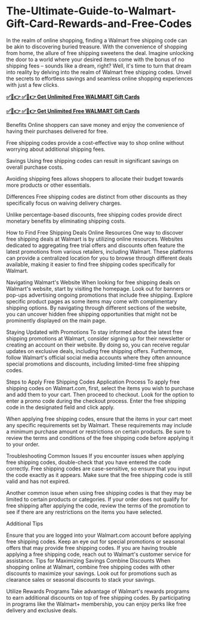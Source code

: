 # The-Ultimate-Guide-to-Walmart-Gift-Card-Rewards-and-Free-Codes
In the realm of online shopping, finding a Walmart free shipping code can be akin to discovering buried treasure. With the convenience of shopping from home, the allure of free shipping sweetens the deal. Imagine unlocking the door to a world where your desired items come with the bonus of no shipping fees – sounds like a dream, right? Well, it's time to turn that dream into reality by delving into the realm of Walmart free shipping codes. Unveil the secrets to effortless savings and seamless online shopping experiences with just a few clicks.


**[✅🔴👉 ✅🔴👉 Get Unlimited Free WALMART Gift Cards](https://usa.offerznz.com/walmart%20gift%20card/)**

**[✅🔴👉 ✅🔴👉 Get Unlimited Free WALMART Gift Cards](https://usa.offerznz.com/walmart%20gift%20card/)**

Benefits
Online shoppers can save money and enjoy the convenience of having their purchases delivered for free.

Free shipping codes provide a cost-effective way to shop online without worrying about additional shipping fees.

Savings
Using free shipping codes can result in significant savings on overall purchase costs.

Avoiding shipping fees allows shoppers to allocate their budget towards more products or other essentials.

Differences
Free shipping codes are distinct from other discounts as they specifically focus on waiving delivery charges.

Unlike percentage-based discounts, free shipping codes provide direct monetary benefits by eliminating shipping costs.

How to Find Free Shipping Deals
Online Resources
One way to discover free shipping deals at Walmart is by utilizing online resources. Websites dedicated to aggregating free trial offers and discounts often feature the latest promotions from various retailers, including Walmart. These platforms can provide a centralized location for you to browse through different deals available, making it easier to find free shipping codes specifically for Walmart.

Navigating Walmart's Website
When looking for free shipping deals on Walmart's website, start by visiting the homepage. Look out for banners or pop-ups advertising ongoing promotions that include free shipping. Explore specific product pages as some items may come with complimentary shipping options. By navigating through different sections of the website, you can uncover hidden free shipping opportunities that might not be prominently displayed on the main page.

Staying Updated with Promotions
To stay informed about the latest free shipping promotions at Walmart, consider signing up for their newsletter or creating an account on their website. By doing so, you can receive regular updates on exclusive deals, including free shipping offers. Furthermore, follow Walmart's official social media accounts where they often announce special promotions and discounts, including limited-time free shipping codes.

Steps to Apply Free Shipping Codes
Application Process
To apply free shipping codes on Walmart.com, first, select the items you wish to purchase and add them to your cart. Then proceed to checkout. Look for the option to enter a promo code during the checkout process. Enter the free shipping code in the designated field and click apply.

When applying free shipping codes, ensure that the items in your cart meet any specific requirements set by Walmart. These requirements may include a minimum purchase amount or restrictions on certain products. Be sure to review the terms and conditions of the free shipping code before applying it to your order.

Troubleshooting Common Issues
If you encounter issues when applying free shipping codes, double-check that you have entered the code correctly. Free shipping codes are case-sensitive, so ensure that you input the code exactly as it appears. Make sure that the free shipping code is still valid and has not expired.

Another common issue when using free shipping codes is that they may be limited to certain products or categories. If your order does not qualify for free shipping after applying the code, review the terms of the promotion to see if there are any restrictions on the items you have selected.

Additional Tips

Ensure that you are logged into your Walmart.com account before applying free shipping codes.
Keep an eye out for special promotions or seasonal offers that may provide free shipping codes.
If you are having trouble applying a free shipping code, reach out to Walmart's customer service for assistance.
Tips for Maximizing Savings
Combine Discounts
When shopping online at Walmart, combine free shipping codes with other discounts to maximize your savings. Look out for promotions such as clearance sales or seasonal discounts to stack your savings.

Utilize Rewards Programs
Take advantage of Walmart's rewards programs to earn additional discounts on top of free shipping codes. By participating in programs like the Walmart+ membership, you can enjoy perks like free delivery and exclusive deals.
